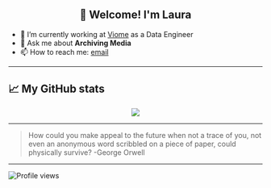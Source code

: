 <h2 align="center">👋 Welcome! I'm Laura</h2>


- 🧪 I’m currently working at [Viome](https://www.viome.com/) as a Data Engineer
- 💬 Ask me about **Archiving Media**
- 📫 How to reach me: [email](laura@caferacerstudios.com)

-------
## 📈 My GitHub stats

<div class="badges-githubstats">
  <p align="center">
    <img src="https://github-readme-stats-t7uo-laurawkrs-projects.vercel.app/api?username=laurawkr&theme=tokyonight&show_icons=true&hide_border=true" >
  </p>
</div>


-------

> How could you make appeal to the future when not a trace of you, not even an anonymous word scribbled on a piece of paper, could physically survive? -George Orwell



-------
![Profile views](https://komarev.com/ghpvc/?username=laurawkr&label=Profile%20views&color=60598F&style=flat)
